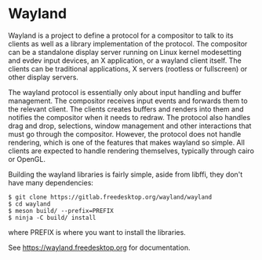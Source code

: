 # Wayland

Wayland is a project to define a protocol for a compositor to talk to
its clients as well as a library implementation of the protocol.  The
compositor can be a standalone display server running on Linux kernel
modesetting and evdev input devices, an X application, or a wayland
client itself.  The clients can be traditional applications, X servers
(rootless or fullscreen) or other display servers.

The wayland protocol is essentially only about input handling and
buffer management.  The compositor receives input events and forwards
them to the relevant client.  The clients creates buffers and renders
into them and notifies the compositor when it needs to redraw.  The
protocol also handles drag and drop, selections, window management and
other interactions that must go through the compositor.  However, the
protocol does not handle rendering, which is one of the features that
makes wayland so simple.  All clients are expected to handle rendering
themselves, typically through cairo or OpenGL.

Building the wayland libraries is fairly simple, aside from libffi,
they don't have many dependencies:

    $ git clone https://gitlab.freedesktop.org/wayland/wayland
    $ cd wayland
    $ meson build/ --prefix=PREFIX
    $ ninja -C build/ install

where PREFIX is where you want to install the libraries.

See https://wayland.freedesktop.org for documentation.
